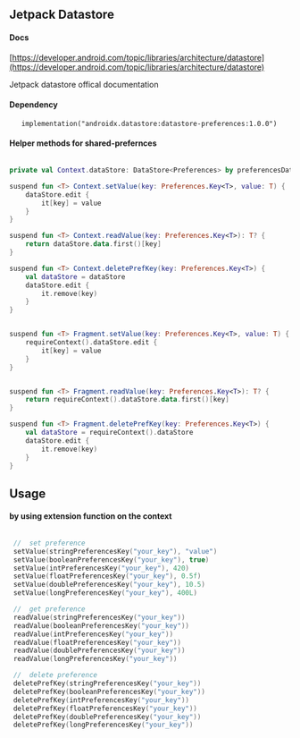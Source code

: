 ## Jetpack Datastore 

#### Docs

[https://developer.android.com/topic/libraries/architecture/datastore](https://developer.android.com/topic/libraries/architecture/datastore)

Jetpack datastore offical documentation

#### Dependency

```
   implementation("androidx.datastore:datastore-preferences:1.0.0")
```

#### Helper methods for shared-prefernces 

```kotlin

private val Context.dataStore: DataStore<Preferences> by preferencesDataStore(name = "settings")

suspend fun <T> Context.setValue(key: Preferences.Key<T>, value: T) {
    dataStore.edit {
        it[key] = value
    }
}

suspend fun <T> Context.readValue(key: Preferences.Key<T>): T? {
    return dataStore.data.first()[key]
}

suspend fun <T> Context.deletePrefKey(key: Preferences.Key<T>) {
    val dataStore = dataStore
    dataStore.edit {
        it.remove(key)
    }
}


suspend fun <T> Fragment.setValue(key: Preferences.Key<T>, value: T) {
    requireContext().dataStore.edit {
        it[key] = value
    }
}


suspend fun <T> Fragment.readValue(key: Preferences.Key<T>): T? {
    return requireContext().dataStore.data.first()[key]
}

suspend fun <T> Fragment.deletePrefKey(key: Preferences.Key<T>) {
    val dataStore = requireContext().dataStore
    dataStore.edit {
        it.remove(key)
    }
}

```

## Usage


#### by using extension function on the context  
```kotlin

 //  set preference
 setValue(stringPreferencesKey("your_key"), "value")
 setValue(booleanPreferencesKey("your_key"), true)
 setValue(intPreferencesKey("your_key"), 420)
 setValue(floatPreferencesKey("your_key"), 0.5f)
 setValue(doublePreferencesKey("your_key"), 10.5)
 setValue(longPreferencesKey("your_key"), 400L)

 //  get preference
 readValue(stringPreferencesKey("your_key"))
 readValue(booleanPreferencesKey("your_key"))
 readValue(intPreferencesKey("your_key"))
 readValue(floatPreferencesKey("your_key"))
 readValue(doublePreferencesKey("your_key"))
 readValue(longPreferencesKey("your_key"))

 //  delete preference
 deletePrefKey(stringPreferencesKey("your_key"))
 deletePrefKey(booleanPreferencesKey("your_key"))
 deletePrefKey(intPreferencesKey("your_key"))
 deletePrefKey(floatPreferencesKey("your_key"))
 deletePrefKey(doublePreferencesKey("your_key"))
 deletePrefKey(longPreferencesKey("your_key"))

```



